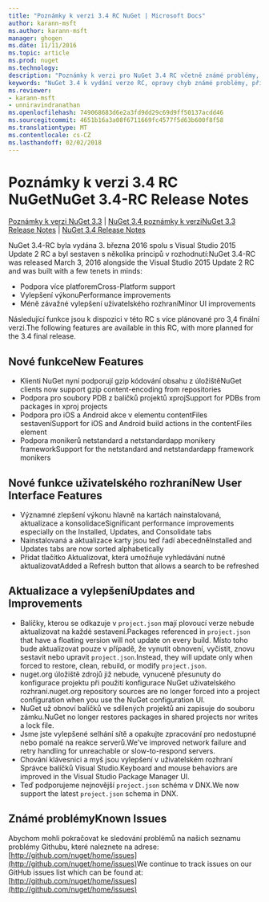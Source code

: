 ```yaml
---
title: "Poznámky k verzi 3.4 RC NuGet | Microsoft Docs"
author: karann-msft
ms.author: karann-msft
manager: ghogen
ms.date: 11/11/2016
ms.topic: article
ms.prod: nuget
ms.technology: 
description: "Poznámky k verzi pro NuGet 3.4 RC včetně známé problémy, opravy chyb, přidaných funkcí a chcete."
keywords: "NuGet 3.4 k vydání verze RC, opravy chyb známé problémy, přidat funkce, chcete"
ms.reviewer:
- karann-msft
- unniravindranathan
ms.openlocfilehash: 749068683d6e2a3fd9dd29c69d9ff50137acdd46
ms.sourcegitcommit: 4651b16a3a08f6711669fc4577f5d63b600f8f58
ms.translationtype: MT
ms.contentlocale: cs-CZ
ms.lasthandoff: 02/02/2018
---
```

# <a name="nuget-34-rc-release-notes"></a><span data-ttu-id="36147-104">Poznámky k verzi 3.4 RC NuGet</span><span class="sxs-lookup"><span data-stu-id="36147-104">NuGet 3.4-RC Release Notes</span></span>

<span data-ttu-id="36147-105">[Poznámky k verzi NuGet 3.3](../release-notes/nuget-3.3.md) | [NuGet 3.4 poznámky k verzi](../release-notes/nuget-3.4.md)</span><span class="sxs-lookup"><span data-stu-id="36147-105">[NuGet 3.3 Release Notes](../release-notes/nuget-3.3.md) | [NuGet 3.4 Release Notes](../release-notes/nuget-3.4.md)</span></span>

<span data-ttu-id="36147-106">NuGet 3.4-RC byla vydána 3. března 2016 spolu s Visual Studio 2015 Update 2 RC a byl sestaven s několika principů v rozhodnutí:</span><span class="sxs-lookup"><span data-stu-id="36147-106">NuGet 3.4-RC was released March 3, 2016 alongside the Visual Studio 2015 Update 2 RC and was built with a few tenets in minds:</span></span>

* <span data-ttu-id="36147-107">Podpora více platforem</span><span class="sxs-lookup"><span data-stu-id="36147-107">Cross-Platform support</span></span>
* <span data-ttu-id="36147-108">Vylepšení výkonu</span><span class="sxs-lookup"><span data-stu-id="36147-108">Performance improvements</span></span>
* <span data-ttu-id="36147-109">Méně závažné vylepšení uživatelského rozhraní</span><span class="sxs-lookup"><span data-stu-id="36147-109">Minor UI improvements</span></span>

<span data-ttu-id="36147-110">Následující funkce jsou k dispozici v této RC s více plánované pro 3,4 finální verzi.</span><span class="sxs-lookup"><span data-stu-id="36147-110">The following features are available in this RC, with more planned for the 3.4 final release.</span></span>

## <a name="new-features"></a><span data-ttu-id="36147-111">Nové funkce</span><span class="sxs-lookup"><span data-stu-id="36147-111">New Features</span></span>

* <span data-ttu-id="36147-112">Klienti NuGet nyní podporují gzip kódování obsahu z úložiště</span><span class="sxs-lookup"><span data-stu-id="36147-112">NuGet clients now support gzip content-encoding from repositories</span></span>
* <span data-ttu-id="36147-113">Podpora pro soubory PDB z balíčků projektů xproj</span><span class="sxs-lookup"><span data-stu-id="36147-113">Support for PDBs from packages in xproj projects</span></span>
* <span data-ttu-id="36147-114">Podpora pro iOS a Android akce v elementu contentFiles sestavení</span><span class="sxs-lookup"><span data-stu-id="36147-114">Support for iOS and Android build actions in the contentFiles element</span></span>
* <span data-ttu-id="36147-115">Podpora monikerů netstandard a netstandardapp monikery framework</span><span class="sxs-lookup"><span data-stu-id="36147-115">Support for the netstandard and netstandardapp framework monikers</span></span>

## <a name="new-user-interface-features"></a><span data-ttu-id="36147-116">Nové funkce uživatelského rozhraní</span><span class="sxs-lookup"><span data-stu-id="36147-116">New User Interface Features</span></span>

* <span data-ttu-id="36147-117">Významné zlepšení výkonu hlavně na kartách nainstalovaná, aktualizace a konsolidace</span><span class="sxs-lookup"><span data-stu-id="36147-117">Significant performance improvements especially on the Installed, Updates, and Consolidate tabs</span></span>
* <span data-ttu-id="36147-118">Nainstalovaná a aktualizace karty jsou teď řadí abecedně</span><span class="sxs-lookup"><span data-stu-id="36147-118">Installed and Updates tabs are now sorted alphabetically</span></span>
* <span data-ttu-id="36147-119">Přidat tlačítko Aktualizovat, která umožňuje vyhledávání nutné aktualizovat</span><span class="sxs-lookup"><span data-stu-id="36147-119">Added a Refresh button that allows a search to be refreshed</span></span>

## <a name="updates-and-improvements"></a><span data-ttu-id="36147-120">Aktualizace a vylepšení</span><span class="sxs-lookup"><span data-stu-id="36147-120">Updates and Improvements</span></span>

* <span data-ttu-id="36147-121">Balíčky, kterou se odkazuje v `project.json` mají plovoucí verze nebude aktualizovat na každé sestavení.</span><span class="sxs-lookup"><span data-stu-id="36147-121">Packages referenced in `project.json` that have a floating version will not update on every build.</span></span> <span data-ttu-id="36147-122">Místo toho bude aktualizovat pouze v případě, že vynutit obnovení, vyčistit, znovu sestavit nebo upravit `project.json`.</span><span class="sxs-lookup"><span data-stu-id="36147-122">Instead, they will update only when forced to restore, clean, rebuild, or modify `project.json`.</span></span>
* <span data-ttu-id="36147-123">nuget.org úložiště zdrojů již nebude, vynuceně přesunuty do konfigurace projektu při použití konfigurace NuGet uživatelského rozhraní.</span><span class="sxs-lookup"><span data-stu-id="36147-123">nuget.org repository sources are no longer forced into a project configuration when you use the NuGet configuration UI.</span></span>
* <span data-ttu-id="36147-124">NuGet už obnoví balíčků ve sdílených projektů ani zapisuje do souboru zámku.</span><span class="sxs-lookup"><span data-stu-id="36147-124">NuGet no longer restores packages in shared projects nor writes a lock file.</span></span>
* <span data-ttu-id="36147-125">Jsme jste vylepšené selhání sítě a opakujte zpracování pro nedostupné nebo pomalé na reakce serverů.</span><span class="sxs-lookup"><span data-stu-id="36147-125">We've improved network failure and retry handling for unreachable or slow-to-respond servers.</span></span>
* <span data-ttu-id="36147-126">Chování klávesnici a myš jsou vylepšení v uživatelském rozhraní Správce balíčků Visual Studio.</span><span class="sxs-lookup"><span data-stu-id="36147-126">Keyboard and mouse behaviors are improved in the Visual Studio Package Manager UI.</span></span>
* <span data-ttu-id="36147-127">Teď podporujeme nejnovější `project.json` schéma v DNX.</span><span class="sxs-lookup"><span data-stu-id="36147-127">We now support the latest `project.json` schema in DNX.</span></span>

## <a name="known-issues"></a><span data-ttu-id="36147-128">Známé problémy</span><span class="sxs-lookup"><span data-stu-id="36147-128">Known Issues</span></span>

<span data-ttu-id="36147-129">Abychom mohli pokračovat ke sledování problémů na našich seznamu problémy Githubu, které naleznete na adrese: [http://github.com/nuget/home/issues](http://github.com/nuget/home/issues)</span><span class="sxs-lookup"><span data-stu-id="36147-129">We continue to track issues on our GitHub issues list which can be found at: [http://github.com/nuget/home/issues](http://github.com/nuget/home/issues)</span></span>